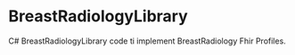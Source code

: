 # BreastRadiologyLibrary
C# BreastRadiologyLibrary code ti implement BreastRadiology Fhir Profiles.
